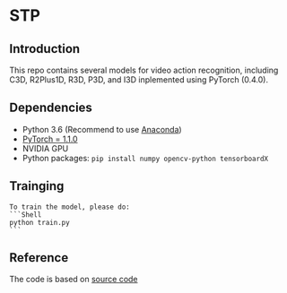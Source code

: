 # STP

## Introduction
This repo contains several models for video action recognition,
including C3D, R2Plus1D, R3D, P3D, and I3D inplemented using PyTorch (0.4.0).

## Dependencies

- Python 3.6 (Recommend to use [Anaconda](https://www.anaconda.com/download/#linux))
- [PyTorch = 1.1.0](https://pytorch.org/)
- NVIDIA GPU
- Python packages: `pip install numpy opencv-python tensorboardX` 

## Trainging

    To train the model, please do:
    ```Shell
    python train.py
    ```
    
## Reference
The code is based on [source code](https://github.com/jfzhang95/pytorch-video-recognition)
